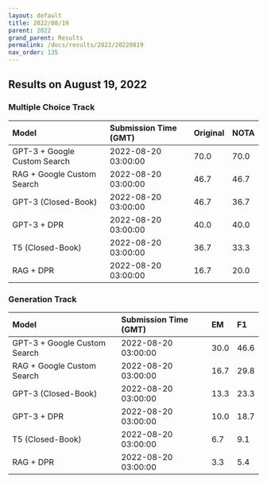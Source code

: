 ```yaml
---
layout: default
title: 2022/08/19
parent: 2022
grand_parent: Results
permalink: /docs/results/2022/20220819
nav_order: 135
---
```


## Results on August 19, 2022

### Multiple Choice Track

| Model        | Submission Time (GMT) | Original | NOTA | 
|:-------------|:---------|:---------|:-----|
|GPT-3 + Google Custom Search|2022-08-20 03:00:00|70.0|70.0|
|RAG + Google Custom Search|2022-08-20 03:00:00|46.7|46.7|
|GPT-3 (Closed-Book)|2022-08-20 03:00:00|46.7|36.7|
|GPT-3 + DPR|2022-08-20 03:00:00|40.0|40.0|
|T5 (Closed-Book)|2022-08-20 03:00:00|36.7|33.3|
|RAG + DPR|2022-08-20 03:00:00|16.7|20.0|



### Generation Track

| Model        | Submission Time (GMT) | EM | F1 | 
|:-------------|:---------|:---------|:-----|
|GPT-3 + Google Custom Search|2022-08-20 03:00:00|30.0|46.6|
|RAG + Google Custom Search|2022-08-20 03:00:00|16.7|29.8|
|GPT-3 (Closed-Book)|2022-08-20 03:00:00|13.3|23.3|
|GPT-3 + DPR|2022-08-20 03:00:00|10.0|18.7|
|T5 (Closed-Book)|2022-08-20 03:00:00|6.7|9.1|
|RAG + DPR|2022-08-20 03:00:00|3.3|5.4|

